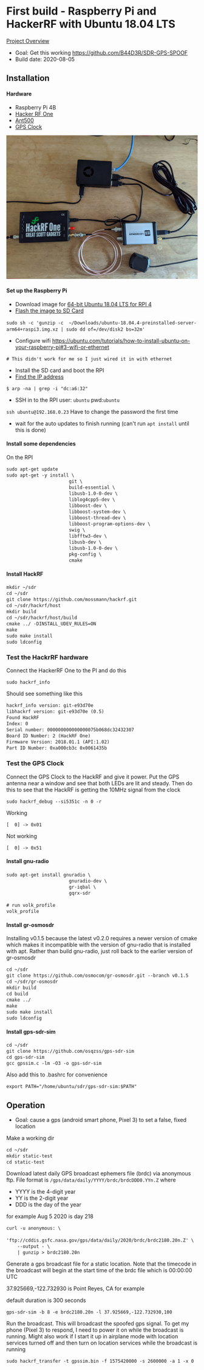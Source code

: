 # First build - Raspberry Pi and HackerRF with Ubuntu 18.04 LTS

[Project Overview](../README.md)

- Goal: Get this working https://github.com/B44D3R/SDR-GPS-SPOOF
- Build date:  2020-08-05

## Installation

#### Hardware
- Raspberry Pi 4B
- [Hacker RF One](https://greatscottgadgets.com/hackrf_)
- [Ant500](https://greatscottgadgets.com/ant500)
- [GPS Clock](http://www.leobodnar.com/shop/index.php?main_page=product_info&cPath=107&products_id=234)

![Hardware Configuration](IMG_20200805_065738.jpg)

#### Set up the Raspberry Pi
- Download image for [64-bit Ubuntu 18.04 LTS for RPI 4](https://ubuntu.com/download/raspberry-pi)
- [Flash the image to SD Card](https://ubuntu.com/tutorials/create-an-ubuntu-image-for-a-raspberry-pi-on-macos#1-overview)

```sudo sh -c 'gunzip -c  ~/Downloads/ubuntu-18.04.4-preinstalled-server-arm64+raspi3.img.xz | sudo dd of=/dev/disk2 bs=32m'```
- Configure wifi https://ubuntu.com/tutorials/how-to-install-ubuntu-on-your-raspberry-pi#3-wifi-or-ethernet
```
# This didn't work for me so I just wired it in with ethernet
```
- Install the SD card and boot the RPI
- [Find the IP address](https://ubuntu.com/tutorials/how-to-install-ubuntu-on-your-raspberry-pi#4-boot-ubuntu-server)
```
$ arp -na | grep -i "dc:a6:32"
```
- SSH in to the RPI user: `ubuntu`  pwd:`ubuntu`

```ssh ubuntu@192.168.0.23```
Have to change the password the first time
 
- wait for the auto updates to finish running (can't run `apt install` until this is done)


#### Install some dependencies

On the RPI
```console
sudo apt-get update
sudo apt-get -y install \
                       git \
                       build-essential \
                       libusb-1.0-0-dev \
                       liblog4cpp5-dev \
                       libboost-dev \
                       libboost-system-dev \
                       libboost-thread-dev \
                       libboost-program-options-dev \
                       swig \
                       libfftw3-dev \
                       libusb-dev \
                       libusb-1.0-0-dev \
                       pkg-config \
                       cmake
```

#### Install HackRF
```console
mkdir ~/sdr
cd ~/sdr
git clone https://github.com/mossmann/hackrf.git
cd ~/sdr/hackrf/host
mkdir build
cd ~/sdr/hackrf/host/build
cmake ../ -DINSTALL_UDEV_RULES=ON
make
sudo make install
sudo ldconfig
```

### Test the HackrRF hardware
Connect the HackerRF One to the PI and do this
```console
sudo hackrf_info
```

Should see something like this
```
hackrf_info version: git-e93d70e
libhackrf version: git-e93d70e (0.5)
Found HackRF
Index: 0
Serial number: 000000000000000075b068dc32432307
Board ID Number: 2 (HackRF One)
Firmware Version: 2018.01.1 (API:1.02)
Part ID Number: 0xa000cb3c 0x0061435b
```

### Test the GPS Clock
Connect the GPS Clock to the HackRF and give it power.   Put the GPS antenna near a window and see that both LEDs are lit and steady.  Then do this to see that the HackRF is getting the 10MHz signal from the clock 

```
sudo hackrf_debug --si5351c -n 0 -r
```
Working
```
[  0] -> 0x01
```

Not working
```
[  0] -> 0x51
```

#### Install gnu-radio

```console
sudo apt-get install gnuradio \
                       gnuradio-dev \
                       gr-iqbal \
                       gqrx-sdr

# run volk_profile 
volk_profile
```

#### Install gr-osmosdr

Installing v0.1.5 because the latest v0.2.0 requires a newer version of cmake which makes it incompatible with the version of gnu-radio that is installed with apt.   Rather than build gnu-radio, just roll back to the earlier version of gr-osmosdr
```console
cd ~/sdr
git clone https://github.com/osmocom/gr-osmosdr.git --branch v0.1.5
cd ~/sdr/gr-osmosdr
mkdir build
cd build
cmake ../
make
sudo make install
sudo ldconfig
```

#### Install gps-sdr-sim
```console
cd ~/sdr
git clone https://github.com/osqzss/gps-sdr-sim
cd gps-sdr-sim
gcc gpssim.c -lm -O3 -o gps-sdr-sim
```

Also add this to .bashrc for convenience
```console
export PATH="/home/ubuntu/sdr/gps-sdr-sim:$PATH"
```


## Operation

- Goal: cause a gps (android smart phone, Pixel 3) to set a false, fixed location

Make a working dir
```console
cd ~/sdr
mkdir static-test
cd static-test
```

Download latest daily GPS broadcast ephemers file (brdc) via anonymous ftp. 
File format is `/gps/data/daily/YYYY/brdc/brdcDDD0.YYn.Z`
where 
- YYYY is the 4-digit year
- YY is the 2-digit year  
- DDD is the day of the year

for example Aug 5 2020 is day 218
```console
curl -u anonymous: \
    'ftp://cddis.gsfc.nasa.gov/gps/data/daily/2020/brdc/brdc2180.20n.Z' \
    --output - \
    | gunzip > brdc2180.20n
```

Generate a gps broadcast file for a static location.  Note that the timecode in the broadcast will begin 
at the start time of the brdc file which is 00:00:00 UTC 

37.925669,-122.732930 is Point Reyes, CA for example

default duration is 300 seconds

```console
gps-sdr-sim -b 8 -e brdc2180.20n -l 37.925669,-122.732930,100
```

Run the broadcast.  This will broadcast the spoofed gps signal. To get my phone (Pixel 3) to respond, I need to power it  on while the broadcast is running.  Might also work if I start it up in airplane mode with location services turned off and then turn on location services while the broadcast is running


```console
sudo hackrf_transfer -t gpssim.bin -f 1575420000 -s 2600000 -a 1 -x 0
```